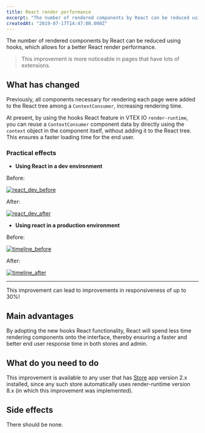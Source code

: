 ```yaml
---
title: React render performance
excerpt: "The number of rendered components by React can be reduced using hooks, which allows for a better React render performance."
createdAt: "2019-07-17T14:47:00.000Z"
---
```


The number of rendered components by React can be reduced using hooks, which allows for a better React render performance.

> This improvement is more noticeable in pages that have lots of extensions.

## What has changed

Previously, all components necessary for rendering each page were added to the React tree among a `ContextConsumer`, increasing rendering time.

At present, by using the hooks React feature in VTEX IO `render-runtime`, you can reuse a `ContextConsumer` component data by directly using the `context` object in the component itself, without adding it to the React tree. This ensures a faster loading time for the end user.

### Practical effects

- __Using React in a dev environment__

Before:

[![react_dev_before](https://user-images.githubusercontent.com/10400340/61074512-4663cb80-a3ee-11e9-9748-666307469b31.png)](https://user-images.githubusercontent.com/10400340/61074512-4663cb80-a3ee-11e9-9748-666307469b31.png)

After:

[![react_dev_after](https://user-images.githubusercontent.com/10400340/61074520-4b287f80-a3ee-11e9-978d-c79584563d99.png)](https://user-images.githubusercontent.com/10400340/61074520-4b287f80-a3ee-11e9-978d-c79584563d99.png)

- __Using react in a production environment__

Before:

[![timeline_before](https://user-images.githubusercontent.com/10400340/61074541-58456e80-a3ee-11e9-9657-8f128ba8997c.png)](https://user-images.githubusercontent.com/10400340/61074541-58456e80-a3ee-11e9-9657-8f128ba8997c.png)

After:

[![timeline_after](https://user-images.githubusercontent.com/10400340/61074558-5e3b4f80-a3ee-11e9-8407-9442cc6161aa.png)](https://user-images.githubusercontent.com/10400340/61074558-5e3b4f80-a3ee-11e9-8407-9442cc6161aa.png)

-----

This improvement can lead to improvements in responsiveness of up to 30%!

##  Main advantages

By adopting the new hooks React functionality, React will spend less time rendering components onto the interface, thereby ensuring a faster and better end user response time in both stores and admin.

## What do you need to do

This improvement is available to any user that has [Store](https://github.com/vtex-apps/store) app version 2.x installed,   since any such store automatically uses render-runtime version 8.x (in which this improvement was implemented). 

## Side effects

There should be none.
